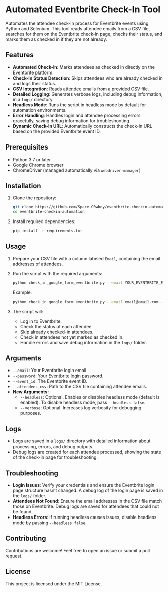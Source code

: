 # Automated Eventbrite Check-In Tool

Automates the attendee check-in process for Eventbrite events using Python and Selenium. This tool reads attendee emails from a CSV file, searches for them on the Eventbrite check-in page, checks their status, and marks them as checked in if they are not already.

## Features

- **Automated Check-In**: Marks attendees as checked in directly on the Eventbrite platform.
- **Check-In Status Detection**: Skips attendees who are already checked in and logs their status.
- **CSV Integration**: Reads attendee emails from a provided CSV file.
- **Detailed Logging**: Generates verbose logs, including debug information, in a `logs/` directory.
- **Headless Mode**: Runs the script in headless mode by default for automation environments.
- **Error Handling**: Handles login and attendee processing errors gracefully, saving debug information for troubleshooting.
- **Dynamic Check-In URL**: Automatically constructs the check-in URL based on the provided Eventbrite event ID.

## Prerequisites

- Python 3.7 or later
- Google Chrome browser
- ChromeDriver (managed automatically via `webdriver-manager`)

## Installation

1. Clone the repository:
   ```bash
   git clone https://github.com/Space-C0wboy/eventbrite-checkin-automation.git
   cd eventbrite-checkin-automation
   ```

2. Install required dependencies:
   ```bash
   pip install -r requirements.txt
   ```

## Usage

1. Prepare your CSV file with a column labeled `Email`, containing the email addresses of attendees.

2. Run the script with the required arguments:
   ```bash
   python check_in_google_form_eventbrite.py --email YOUR_EVENTBRITE_EMAIL --password YOUR_EVENTBRITE_PASSWORD --event_id YOUR_EVENT_ID --attendees_csv YOUR_CSV_FILE
   ```

   Example:
   ```bash
   python check_in_google_form_eventbrite.py --email email@email.com --password mysupercoolpassword --event_id ########### --attendees_csv attendees.csv
   ```

3. The script will:
   - Log in to Eventbrite.
   - Check the status of each attendee.
   - Skip already checked-in attendees.
   - Check in attendees not yet marked as checked in.
   - Handle errors and save debug information in the `logs/` folder.

## Arguments

- `--email`: Your Eventbrite login email.
- `--password`: Your Eventbrite login password.
- `--event_id`: The Eventbrite event ID.
- `--attendees_csv`: Path to the CSV file containing attendee emails.
- **New Arguments:**
  - `--headless`: Optional. Enables or disables headless mode (default is enabled). To disable headless mode, pass `--headless false`.
  - `--verbose`: Optional. Increases log verbosity for debugging purposes.

## Logs

- Logs are saved in a `logs/` directory with detailed information about processing, errors, and debug outputs.
- Debug logs are created for each attendee processed, showing the state of the check-in page for troubleshooting.

## Troubleshooting

- **Login Issues**: Verify your credentials and ensure the Eventbrite login page structure hasn’t changed. A debug log of the login page is saved in the `logs/` folder.
- **Attendees Not Found**: Ensure the email addresses in the CSV file match those on Eventbrite. Debug logs are saved for attendees that could not be found.
- **Headless Errors**: If running headless causes issues, disable headless mode by passing `--headless false`.

## Contributing

Contributions are welcome! Feel free to open an issue or submit a pull request.

## License

This project is licensed under the MIT License.
